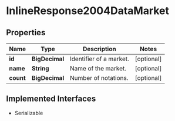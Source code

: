 

# InlineResponse2004DataMarket


## Properties

Name | Type | Description | Notes
------------ | ------------- | ------------- | -------------
**id** | **BigDecimal** | Identifier of a market. |  [optional]
**name** | **String** | Name of the market. |  [optional]
**count** | **BigDecimal** | Number of notations. |  [optional]


## Implemented Interfaces

* Serializable


